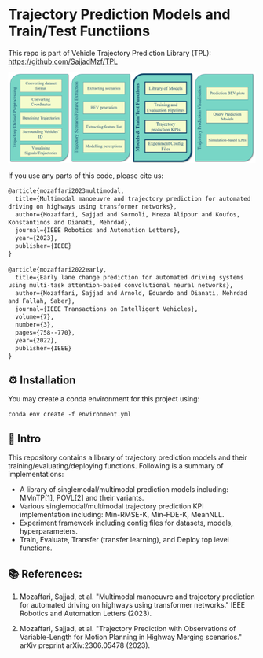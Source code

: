 # Trajectory Prediction Models and Train/Test Functiions 

This repo is part of Vehicle Trajectory Prediction Library (TPL): https://github.com/SajjadMzf/TPL

![image](imgs/mo.png)

If you use any parts of this code, please cite us:
```
@article{mozaffari2023multimodal,
  title={Multimodal manoeuvre and trajectory prediction for automated driving on highways using transformer networks},
  author={Mozaffari, Sajjad and Sormoli, Mreza Alipour and Koufos, Konstantinos and Dianati, Mehrdad},
  journal={IEEE Robotics and Automation Letters},
  year={2023},
  publisher={IEEE}
}

@article{mozaffari2022early,
  title={Early lane change prediction for automated driving systems using multi-task attention-based convolutional neural networks},
  author={Mozaffari, Sajjad and Arnold, Eduardo and Dianati, Mehrdad and Fallah, Saber},
  journal={IEEE Transactions on Intelligent Vehicles},
  volume={7},
  number={3},
  pages={758--770},
  year={2022},
  publisher={IEEE}
}

```

## :gear: Installation
You may create a conda environment for this project using:
```shell
conda env create -f environment.yml
```


## :wave: Intro
This repository contains a library of trajectory prediction models and their training/evaluating/deploying functions. Following is a summary of implementations:

- A library of singlemodal/multimodal prediction models including: MMnTP[1], POVL[2] and their variants.
- Various singlemodal/multimodal trajectory prediction KPI implementation including: Min-RMSE-K, Min-FDE-K, MeanNLL.
- Experiment framework including config files for datasets, models, hyperparameters.
- Train, Evaluate, Transfer (transfer learning), and Deploy top level functions.


## :books: References:
1. Mozaffari, Sajjad, et al. "Multimodal manoeuvre and trajectory prediction for automated driving on highways using transformer networks." IEEE Robotics and Automation Letters (2023).

2. Mozaffari, Sajjad, et al. "Trajectory Prediction with Observations of Variable-Length for Motion Planning in Highway Merging scenarios." arXiv preprint arXiv:2306.05478 (2023).
